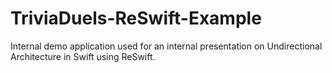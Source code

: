 <h1>TriviaDuels-ReSwift-Example</h1>

Internal demo application used for an internal presentation on Undirectional Architecture in Swift using ReSwift.
